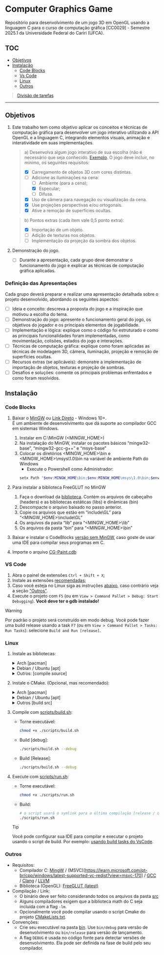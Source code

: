 # Computer Graphics Game

Repositório para desenvolvimento de um jogo 3D em OpenGL usando a linguagem C
para o curso de computação gráfica [CC0029] - Semestre 2025.1 da Universidade
Federal do Cariri (UFCA).

## TOC

- [Objetivos](#objetivos)
- [Instalação](#instalação)
    - [Code Blocks](#code-blocks)
    - [Vs Code](#vs-code)
    - [Linux](#linux)
    - [Outros](#objetivos)

> [Divisão de tarefas](./TODO.md)

----

## Objetivos

1. Este trabalho tem como objetivo aplicar os conceitos e técnicas de computação 
gráfica para desenvolver um jogo interativo utilizando a API OpenGL e a linguagem C, integrando elementos visuais, animação e interatividade em suas implementações. 
    > a) Desenvolva algum jogo interativo de sua escolha (não é necessário que seja conhecido. [Exemplo](https://www.youtube.com/watch?v=y2PS-YD625k). O jogo 
    deve incluir, no mínimo, os seguintes requisitos:
    > - [x] Carregamento de objetos 3D com cores distintas.
    > - [ ] Adicione as iluminações na cena:
    >   - [ ] Ambiente (para a cena);
    >   - [x] Especular;
    >   - [ ] Difusa.
    > - [x] Uso de câmera para navegação ou visualização da cena. 
    > - [x] Use projeções perspectivas e/ou ortogonais. 
    > - [x] Ative a remoção de superfícies ocultas.
 
    > b) Pontos extras (cada item vale 0,5 ponto extra):
    > - [x] Importação de um objeto.
    > - [ ] Adição de texturas nos objetos. 
    > - [ ] Implementação da projeção da sombra dos objetos. 
2. Demonstração do jogo. 
    - [ ] Durante a apresentação, cada grupo deve demonstrar o funcionamento do 
    jogo e explicar as técnicas de computação gráfica aplicadas. 

### Definição das Apresentações

Cada grupo deverá preparar e realizar uma apresentação detalhada sobre o projeto desenvolvido, abordando os seguintes aspectos: 
- [ ] Ideia e conceito: descreva a proposta do jogo e a inspiração que motivou a 
escolha do tema. 
- [ ] Demonstração do jogo: apresente o funcionamento geral do jogo, os 
objetivos do jogador e os principais elementos de jogabilidade. 
- [ ] Implementação e lógica: explique como o código foi estruturado e como as 
principais funcionalidades foram implementadas, como movimentação, 
colisões, estados do jogo e interações. 
- [ ] Técnicas de computação gráfica: explique como foram aplicadas as técnicas 
de modelagem 3D, câmera, iluminação, projeção e remoção de superfícies 
ocultas. 
- [ ] Recursos extras (se aplicáveis): demonstre a implementação de importação 
de objetos, texturas e projeção de sombras. 
- [ ] Desafios e soluções: comente os principais problemas enfrentados e como 
foram resolvidos.

## Instalação

### Code Blocks

1) Baixar o [MinGW](https://www.mingw-w64.org) ou [Link Direto](https://drive.google.com/drive/folders/1-rRkvCay8gRyIh5ZZNpYVvOQPz1Z_82q?usp=drive_link) -  Windows 10+.<br>
É um ambiente de desenvolvimento que dá suporte ao compilador GCC em sistemas Windows.
    1) Instalar em C:\MinGW (<MINGW_HOME>)
    2) Na instalação do MinGW, instalar os pacotes básicos “mingw32-base”, 
“mingw32-gcc-g++” e “msys-base”
    3) Colocar os diretórios <MINGW_HOME>\bin e <MINGW_HOME>\msys\1.0\bin na variável de ambiente Path do Windows
        - Execute o Powershell como Administrador:
        ```powershell
        setx Path "$env:MINGW_HOME\bin;$env:MINGW_HOME\msys\1.0\bin;$env:Path" /M
        ```

2) Para instalar a biblioteca FreeGLUT no MinGW
    1) Faça o download da [biblioteca](https://drive.google.com/drive/folders/1cQi8lQwe98hFjQcXezO6Hn2YaiFCaGWx?usp=share_link). Contém os arquivos de cabeçalho (headers) e as bibliotecas 
estáticas (libs) e dinâmicas (bin)
    2) Descompacte o arquivo baixado no passo anterior.
    3) Copie os arquivos que estão em “include\GL” para “<MINGW_HOME>\include\GL”
    4) Os arquivos da pasta “lib” para “<MINGW_HOME>\lib”
    5) Os arquivos da pasta “bin” para “<MINGW_HOME>\bin”
3) Baixar e instalar o CodeBlocks [versão sem MinGW](http://www.codeblocks.org), caso goste de usar uma IDE para compilar seus programas em C.
4) Importe o arquivo [CG-Paint.cdb](./CG-Paint.cdb)

### VS Code

1. Abra o painel de extensões `Ctrl + Shift + X`;
2. Instale as extensões [recomendadas](extensions.json);
3. Caso você esteja no Linux siga as instruções [abaixo](#linux), caso contrário veja a seção ["Outros"](#outros).
4. Execute o projeto com `F5` (ou em `View > Command Pallet > Debug: Start Debugging`). **Você deve ter o gdb instalado!**

> [!WARNING]
> Por padrão o projeto será construído em modo debug. Você pode fazer uma build release usando a task `F7` (ou em `View > Command Pallet > Tasks: Run Tasks`): selecione `Build and Run [release]`.

### Linux

1. Instale as bibliotecas:
    <details> <summary>Arch [pacman]</summary>

    ```bash
    sudo pacman -Syu freeglut glu mesa
    ```
    </details>

    <details> <summary>Debian / Ubuntu [apt]</summary>

    ```bash
    sudo apt update
    sudo apt install freeglut3 freeglut3-dev mesa-utils mesa-common-dev libglu1-mesa-dev
    ```
    </details>

    <details> <summary>Outros: [compile source]</summary>

    ```bash
    sudo apt install build-essential cmake git   # (Debian-like)
    # ou
    sudo pacman -S base-devel git cmake          # (Arch-like)
    
    # Clone e compile FreeGLUT do código fonte:
    git clone https://github.com/FreeGLUTProject/freeglut
    cd freeglut
    cmake .
    make -j$(nproc)
    sudo make install
    ```
    </details>
2. Instale o CMake. (Opcional, mas recomendado):
    <details> <summary>Arch [pacman]</summary>

    ```bash
    sudo pacman -Syu cmake
    ```
    </details>

    <details> <summary>Debian / Ubuntu [apt]</summary>

    ```bash
    sudo apt update
    sudo apt install cmake
    ```
    </details>

    <details> <summary>Outros [build src]</summary>

    ```bash
    # Baixando o código fonte:
    wget https://github.com/Kitware/CMake/releases/latest/download/cmake-$(wget -qO- https://cmake.org/download/ | grep -oP 'cmake-\d+\.\d+\.\d+' | head -n 1).tar.gz
    # Extração + Compilação:
    tar -xzvf cmake-*.tar.gz
    cd cmake-*
    ./bootstrap
    make -j$(nproc)
    sudo make install
    ```
    </details>
3. Compile com [scripts/build.sh](./scripts/build.sh):
    - Torne executável:
        ```bash
        chmod +x ./scripts/build.sh
        ```
    - Build [debug]:
        ```bash
        ./scripts/build.sh --debug
        ```
    - Build [Release]:
        ```bash
        ./scripts/build.sh --debug
        ```
4. Execute com [scripts/run.sh](./scripts/run.sh):
    - Torne executável:
        ```bash
        chmod +x ./scripts/run.sh
        ```
    - Build:
        ```bash
        # o script usará o symlink para a última compilação [release / debug]
        ./scripts/run.sh
        ```

    > [!TIP]
    > Você pode configurar sua IDE para compilar e executar o projeto usando o script de build. Por exemplo: [usando build tasks do VsCode](#vs-code).

### Outros

- Requisitos:
    - Compilador C: [MingW](https://learn.microsoft.com/pt-br/vcpkg/users/platforms/mingw) / (MSVC)[https://learn.microsoft.com/pt-br/cpp/windows/latest-supported-vc-redist?view=msvc-170] / [GCC](https://gcc.gnu.org/) / [Clang](https://clang.llvm.org/) / [LLVM](https://llvm.org/)
    - Biblioteca (OpenGL): [FreeGLUT (latest)](https://freeglut.sourceforge.net/)
- Compilação / Link:
    - O binário deve ser feito considerando todos os arquivos da pasta [src](./src/)
    - Alguns compiladores exigem que a biblioteca math do C seja incluída com a flag `-lm`.
    - Opcionalmente você pode compilar usando o script Cmake do projeto [CMakeLists.txt](./CMakeLists.txt).
- Convenções:
    - Crie seu executável na pasta [bin](./bin/). Use `bin/debug` para versão de desenvolvimento ou `bin/release` para versão de lançamento.
    - A flag `DEBUG` é usada no código fonte para detectar versões de desenvolvimento. Ela pode ser definida na fase de build pelo seu compilador.
